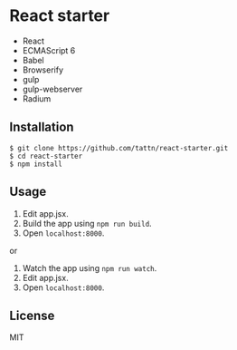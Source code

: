 # React starter

- React
- ECMAScript 6
- Babel
- Browserify
- gulp
- gulp-webserver
- Radium

## Installation

```
$ git clone https://github.com/tattn/react-starter.git
$ cd react-starter
$ npm install
```

## Usage

1. Edit app.jsx.
2. Build the app using `npm run build`.
3. Open `localhost:8000`.

or

1. Watch the app using `npm run watch`.
2. Edit app.jsx.
3. Open `localhost:8000`.

## License

MIT
